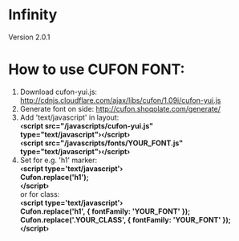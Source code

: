 Infinity
========

Version 2.0.1

How to use CUFON FONT:
======================

1. Download cufon-yui.js: http://cdnjs.cloudflare.com/ajax/libs/cufon/1.09i/cufon-yui.js<br/>
2. Generate font on side: http://cufon.shoqolate.com/generate/<br/>
3. Add 'text/javascript' in layout: <br/><strong>
    &lsaquo;script src="/javascripts/cufon-yui.js" type="text/javascript"&rsaquo;&lsaquo;/script&rsaquo;<br/>
    &lsaquo;script src="/javascripts/fonts/YOUR_FONT.js" type="text/javascript"&rsaquo;&lsaquo;/script&rsaquo;<br/></strong>
4. Set for e.g. 'h1' marker:<br/><strong>
    	&lsaquo;script type=&#39;text/javascript&#39;&rsaquo;<br/>
  		Cufon.replace(&#39;h1&#39;);<br/>
	&lsaquo;/script&rsaquo;<br/></strong>
or for class:<br/><strong>
	&lsaquo;script type=&#39;text/javascript&#39;&rsaquo;<br/>
	        Cufon.replace(&#39;h1&#39;, { fontFamily: &#39;YOUR_FONT&#39; });<br/>
	        Cufon.replace(&#39;.YOUR_CLASS&#39;, { fontFamily: &#39;YOUR_FONT&#39; });<br/>
	&lsaquo;/script&rsaquo;<br/></strong>